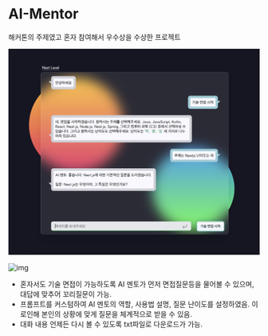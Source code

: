 # AI-Mentor

해커톤의 주제였고 혼자 참여해서 우수상을 수상한 프로젝트

![chat](./public/chating.png)

![img](https://media.licdn.com/dms/image/D562DAQF7tbZIYjLZTg/profile-treasury-image-shrink_800_800/0/1698513659279?e=1700996400&v=beta&t=GpIDrKISeHw9vQV4N7bWoH8rTPJtmPoci3ALSoJe3uo)

- 혼자서도 기술 면접이 가능하도록 AI 멘토가 먼저 면접질문등을 물어볼 수 있으며, 대답에 맞추어 꼬리질문이 가능.
- 프롬프트를 커스텀하여 AI 멘토의 역할, 사용법 설명, 질문 난이도를 설정하였음. 이로인해 본인의 상황에 맞게 질문을 체계적으로 받을 수 있음.
- 대화 내용 언제든 다시 볼 수 있도록 txt파일로 다운로드가 가능.
